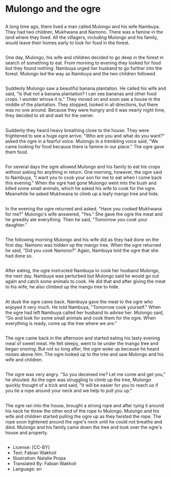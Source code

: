 # Mulongo and the ogre

##
A long time ago, there lived a man
called Mulongo and his wife
Nambuya. They had two children,
Mukhwana and Namono. There was
a famine in the land where they
lived. All the villagers, including
Mulongo and his family, would leave
their homes early to look for food in
the forest.

##
One day, Mulongo, his wife and
children decided to go deep in the
forest in search of something to eat.
From morning to evening they
looked for food but they found
nothing. Nambuya urged her
husband to go further into the
forest. Mulongo led the way as
Nambuya and the two children
followed.

##
Suddenly Mulongo saw a beautiful
banana plantation. He called his
wife and said, "Is that not a banana
plantation? I can see bananas and
other food crops. I wonder whose it
is." They moved on and soon saw a
house in the middle of the
plantation. They stopped, looked in
all directions, but there was no one
around. Because they were hungry
and it was nearly night time, they
decided to sit and wait for the
owner.

##
Suddenly they heard heavy
breathing close to the house. They
were frightened to see a huge ogre
arrive. "Who are you and what do
you want?" asked the ogre in a
fearful voice. Mulongo in a
trembling voice said, "We came
looking for food because there is
famine in our place." The ogre gave
them food.

##
For several days the ogre allowed
Mulongo and his family to eat his
crops without asking for anything in
return. One morning, however, the
ogre said to Nambuya, "I want you
to cook your son for me to eat when
I come back this evening." When
the ogre had gone Mulongo went
into the bush and killed some small
animals, which he asked his wife to
cook for the ogre. Meanwhile he
asked Mukhwana to climb up a leafy
mango tree and hide.

##
In the evening the ogre returned
and asked, "Have you cooked
Mukhwana for me?" Mulongo's wife
answered, "Yes." She gave the ogre
the meat and he greedily ate
everything. Then he said,
"Tomorrow you cook your
daughter."

##
The following morning Mulongo and
his wife did as they had done on the
first day. Namono was hidden up
the mango tree. When the ogre
returned he said, "Did you cook
Namono?" Again, Nambuya told the
ogre that she had done so.

##
After eating, the ogre instructed
Nambuya to cook her husband
Mulongo, the next day. Nambuya
was perturbed but Mulongo said he
would go out again and catch some
animals to cook. He did that and
after giving the meat to his wife, he
also climbed up the mango tree to
hide.

##
At dusk the ogre came back.
Nambuya gave the meat to the
ogre who enjoyed it very much. He
told Nambuya, "Tomorrow cook
yourself." When the ogre had left
Nambuya called her husband to
advise her. Mulongo said, "Go and
look for some small animals and
cook them for the ogre. When
everything is ready, come up the
tree where we are."

##
The ogre came back in the
afternoon and started eating his
tasty evening meal of sweet meat.
He felt sleepy, went to lie under the
mango tree and began snoring. But
not so long after, the ogre woke up
because he heard noises above
him. The ogre looked up to the tree
and saw Mulongo and his wife and
children.

##
The ogre was very angry. "So you
deceived me? Let me come and get
you," he shouted.
As the ogre was struggling to climb
up the tree, Mulongo quickly
thought of a trick and said, "It will
be easier for you to reach us if you
tie a rope around your neck and we
help to pull you up."

##
The ogre ran into the house,
brought a strong rope and after
tying it around his neck he threw
the other end of the rope to
Mulongo. Mulongo and his wife and
children started pulling the ogre up
as they twisted the rope. The rope
soon tightened around the ogre's
neck until he could not breathe and
died. Mulongo and his family came
down the tree and took over the
ogre's house and property.

##
* License: [CC-BY]
* Text: Fabian Wakholi
* Illustration: Natalie Propa
* Translated By: Fabian Wakholi
* Language: en
